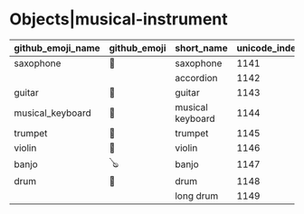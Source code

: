 # Objects|musical-instrument

|github_emoji_name|github_emoji|short_name|unicode_index|
|---|---|---|---|
|saxophone|:saxophone:|saxophone|1141|
|||accordion|1142|
|guitar|:guitar:|guitar|1143|
|musical_keyboard|:musical_keyboard:|musical keyboard|1144|
|trumpet|:trumpet:|trumpet|1145|
|violin|:violin:|violin|1146|
|banjo|:banjo:|banjo|1147|
|drum|:drum:|drum|1148|
|||long drum|1149|
